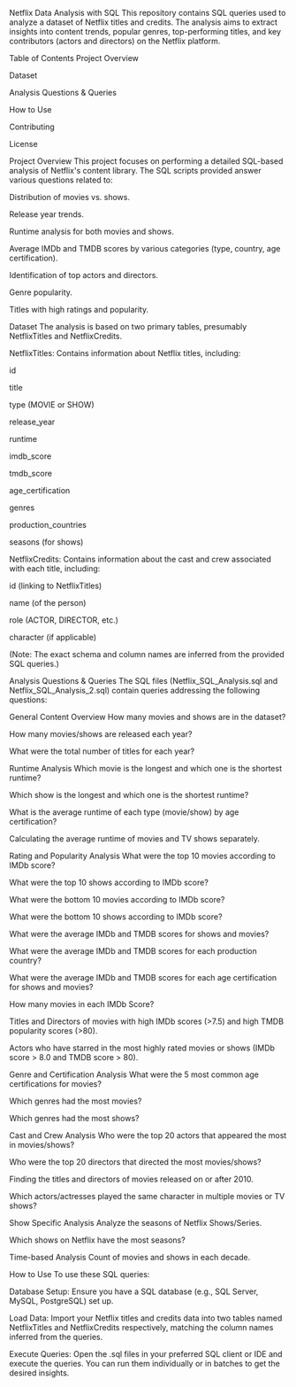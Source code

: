 Netflix Data Analysis with SQL
This repository contains SQL queries used to analyze a dataset of Netflix titles and credits. The analysis aims to extract insights into content trends, popular genres, top-performing titles, and key contributors (actors and directors) on the Netflix platform.

Table of Contents
Project Overview

Dataset

Analysis Questions & Queries

How to Use

Contributing

License

Project Overview
This project focuses on performing a detailed SQL-based analysis of Netflix's content library. The SQL scripts provided answer various questions related to:

Distribution of movies vs. shows.

Release year trends.

Runtime analysis for both movies and shows.

Average IMDb and TMDB scores by various categories (type, country, age certification).

Identification of top actors and directors.

Genre popularity.

Titles with high ratings and popularity.

Dataset
The analysis is based on two primary tables, presumably NetflixTitles and NetflixCredits.

NetflixTitles: Contains information about Netflix titles, including:

id

title

type (MOVIE or SHOW)

release_year

runtime

imdb_score

tmdb_score

age_certification

genres

production_countries

seasons (for shows)

NetflixCredits: Contains information about the cast and crew associated with each title, including:

id (linking to NetflixTitles)

name (of the person)

role (ACTOR, DIRECTOR, etc.)

character (if applicable)

(Note: The exact schema and column names are inferred from the provided SQL queries.)

Analysis Questions & Queries
The SQL files (Netflix_SQL_Analysis.sql and Netflix_SQL_Analysis_2.sql) contain queries addressing the following questions:

General Content Overview
How many movies and shows are in the dataset?

How many movies/shows are released each year?

What were the total number of titles for each year?

Runtime Analysis
Which movie is the longest and which one is the shortest runtime?

Which show is the longest and which one is the shortest runtime?

What is the average runtime of each type (movie/show) by age certification?

Calculating the average runtime of movies and TV shows separately.

Rating and Popularity Analysis
What were the top 10 movies according to IMDb score?

What were the top 10 shows according to IMDb score?

What were the bottom 10 movies according to IMDb score?

What were the bottom 10 shows according to IMDb score?

What were the average IMDb and TMDB scores for shows and movies?

What were the average IMDb and TMDB scores for each production country?

What were the average IMDb and TMDB scores for each age certification for shows and movies?

How many movies in each IMDb Score?

Titles and Directors of movies with high IMDb scores (>7.5) and high TMDB popularity scores (>80).

Actors who have starred in the most highly rated movies or shows (IMDb score > 8.0 and TMDB score > 80).

Genre and Certification Analysis
What were the 5 most common age certifications for movies?

Which genres had the most movies?

Which genres had the most shows?

Cast and Crew Analysis
Who were the top 20 actors that appeared the most in movies/shows?

Who were the top 20 directors that directed the most movies/shows?

Finding the titles and directors of movies released on or after 2010.

Which actors/actresses played the same character in multiple movies or TV shows?

Show Specific Analysis
Analyze the seasons of Netflix Shows/Series.

Which shows on Netflix have the most seasons?

Time-based Analysis
Count of movies and shows in each decade.

How to Use
To use these SQL queries:

Database Setup: Ensure you have a SQL database (e.g., SQL Server, MySQL, PostgreSQL) set up.

Load Data: Import your Netflix titles and credits data into two tables named NetflixTitles and NetflixCredits respectively, matching the column names inferred from the queries.

Execute Queries: Open the .sql files in your preferred SQL client or IDE and execute the queries. You can run them individually or in batches to get the desired insights.
